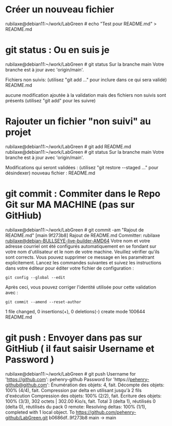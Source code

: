 # Créer un nouveau fichier
 rubilaxe@debian11:~/work/LabGreen # echo "Test pour README.md" > README.md

# git status : Ou en suis je
 rubilaxe@debian11:~/work/LabGreen # git status
 Sur la branche main
 Votre branche est à jour avec 'origin/main'.
 
Fichiers non suivis:
  (utilisez "git add <fichier>..." pour inclure dans ce qui sera validé)
        README.md

 aucune modification ajoutée à la validation mais des fichiers non suivis sont présents (utilisez "git add" pour les suivre)

# Rajouter un fichier "non suivi" au projet
 rubilaxe@debian11:~/work/LabGreen # git add  README.md
 rubilaxe@debian11:~/work/LabGreen # git status
 Sur la branche main
 Votre branche est à jour avec 'origin/main'. 
 
Modifications qui seront validées :
  (utilisez "git restore --staged <fichier>..." pour désindexer)
        nouveau fichier : README.md

# git commit    : Commiter dans le Repo Git sur MA MACHINE  (pas sur GitHiub)
 rubilaxe@debian11:~/work/LabGreen # git commit -am "Rajout de README.md"
 [main 9f273b8] Rajout de README.md
  Committer: rubilaxe <rubilaxe@debian-BULLSEYE-live-builder-AMD64>
 Votre nom et votre adresse courriel ont été configurés automatiquement en se
 fondant sur votre nom d'utilisateur et le nom de votre machine. Veuillez
 vérifier qu'ils sont corrects. Vous pouvez supprimer ce message en les
 paramétrant explicitement. Lancez les commandes suivantes et suivez les
 instructions dans votre éditeur pour éditer votre fichier de configuration :

    git config --global --edit

 Après ceci, vous pouvez corriger l'identité utilisée pour cette validation avec :

    git commit --amend --reset-author

 1 file changed, 0 insertions(+), 0 deletions(-)
 create mode 100644 README.md


# git push      : Envoyer dans pas sur GitHiub ( il faut saisir Username et Password )
 rubilaxe@debian11:~/work/LabGreen # git push
 Username for 'https://github.com': pehenry-github
 Password for 'https://pehenry-github@github.com':
 Énumération des objets: 4, fait.
 Décompte des objets: 100% (4/4), fait.
 Compression par delta en utilisant jusqu'à 2 fils d'exécution
 Compression des objets: 100% (2/2), fait.
 Écriture des objets: 100% (3/3), 302 octets | 302.00 Kio/s, fait.
 Total 3 (delta 1), réutilisés 0 (delta 0), réutilisés du pack 0
 remote: Resolving deltas: 100% (1/1), completed with 1 local object.
 To https://github.com/pehenry-github/LabGreen.git
   b0686df..9f273b8  main -> main
